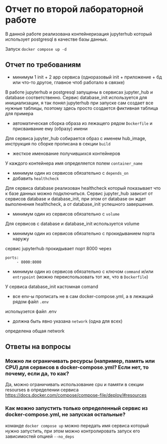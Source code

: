 # Отчет по второй лабораторной работе 


В данной работе реализована контейнеризация jupyterhub который использует postgresql в качестве базы данных. 

Запуск ```docker compose up -d```

## Отчет по требованиям

- минимум 1 init + 2 app сервиса (одноразовый init + приложение + бд или что-то другое, главное чтоб работало в связке)


В работе jupyterhub и postgresql запущены в сервисах jupyter_hub и database соответственно.
Сервис database_init используется для инициализации, я так понял jupyterhub при запуске сам создает все нужные таблицы, поэтому здесь просто создается фиктивная таблица для примера  


- автоматическая сборка образа из лежащего рядом `Dockerfile` и присваивание ему (образу) имени

Для сервиса jupyter_hub собирается образ с именем hub_image, инструкция по сборке прописана в секции ```build``` 

- жесткое именование получившихся контейнеров


У каждого контейнера имя определяется полем ```container_name```


- минимум один из сервисов обязательно с `depends_on`
- добавить `healthcheck`


Для сервиса database реализован healthcheck который показывает что к базе данных можно подключиться. Сервис jupyter_hub зависит от сервисов database и database_init, при этом от database он ждет выполенения healthcheck, а от database_init успешного завершения.


- минимум один из сервисов обязательно с `volume`

Для сервисов с database и database_init используется volume

- минимум один из сервисов обязательно с прокидыванием порта наружу

сервис jupyterhub прокидывает порт 8000 через 
```
ports:
     - 8000:8000
```


- минимум один из сервисов обязательно с ключом `command` и/или `entrypoint` (можно переиспользовать тот же, что в `Dockerfile`)

У сервиса database_init кастомная comand 

- все env-ы прописать не в сам docker-compose.yml, а в лежащий рядом файл `.env`

испольузется файл .env 

- должна быть явно указана `network` (одна для всех)

определена общая network

## Ответы на вопросы 

### Можно ли ограничивать ресурсы (например, память или CPU) для сервисов в docker-compose.yml? Если нет, то почему, если да, то как?

Да, можно ограничивать использование cpu и памяти в секции resourses в определении сервиса 
https://docs.docker.com/compose/compose-file/deploy/#resources

### Как можно запустить только определенный сервис из docker-compose.yml, не запуская остальные?

команде ```docker compose up``` можно передать имя сервиса который нужно запустить, при этом можно контролировать запуск его зависимостей опцией ```--no_deps```   